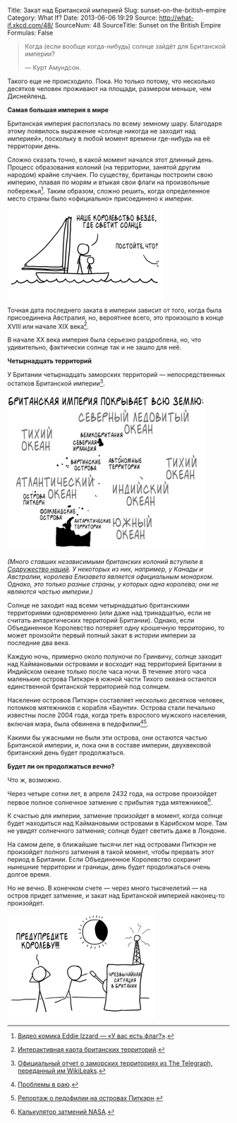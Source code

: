 Title: Закат над Британской империей
Slug: sunset-on-the-british-empire
Category: What If?
Date: 2013-06-06 19:29
Source: http://what-if.xkcd.com/48/
SourceNum: 48
SourceTitle: Sunset on the British Empire
Formulas: False

> Когда (если вообще когда-нибудь) солнце зайдёт для Британской империи?
>
> — Курт Амундсон.

Такого еще не происходило. Пока. Но только потому, что несколько десятков человек проживают на площади, размером меньше, чем Диснейленд.

**Самая большая империя в мире**

Британская империя расползлась по всему земному шару. Благодаря этому появилось выражение «солнце никогда не заходит над империей», поскольку в любой момент времени где-нибудь на её территории день.

Сложно сказать точно, в какой момент начался этот длинный день. Процесс образования колоний (на территории, занятой другим народом) крайне случаен. По существу, британцы построили свою империю, плавая по морям и втыкая свои флаги на произвольные побережья[^1]. Таким образом, сложно решить, когда определенное место страны было «официально» присоединено к империи.

![](/uploads/048-sunset-on-the-british-empire/empire_simba_ru.png "«Что это там, в тени?» «Это Франция. Скоро и их захватим.»")

Точная дата последнего заката в империи зависит от того, когда была присоединена Австралия, но, вероятнее всего, это произошло в конце XVIII или начале XIX века[^2].

В начале XX века империя была серьезно раздроблена, но, что удивительно, фактически солнце так и не зашло для неё.

**Четырнадцать территорий**

У Британии четырнадцать заморских территорий — непосредственных остатков Британской империи[^3].

![](/uploads/048-sunset-on-the-british-empire/empire_map_ru.png "Карта, показывающая занимаемую территорию в 386/10000 от общей площади Земли.")

_(Много ставших независимыми британских колоний вступили в [Содружество наций](http://en.wikipedia.org/wiki/Commonwealth_of_Nations). У некоторых из них, например, у Канады и Австралии, королева Елизавета является официальным монархом. Однако, это только разные страны, у которых одна королева; они не являются частью империи.)_

Солнце не заходит над всеми четырнадцатью британскими территориями одновременно (или даже над тринадцатью, если не считать антарктических территорий Британии). Однако, если Объединенное Королевство потеряет одну крошечную территорию, то может произойти первый полный закат в истории империи за последние два века.

Каждую ночь, примерно около полуночи по Гринвичу, солнце заходит над Каймановыми островами и восходит над территорией Британии в Индийском океане только после часа ночи. В течение этого часа маленькие острова Питкэрн в южной части Тихого океана остаются единственной британской территорией под солнцем.

Население островов Питкэрн составляет несколько десятков человек, потомков мятежников с корабля «Баунти». Острова стали печально известны после 2004 года, когда треть взрослого мужского населения, включая мэра, была обвинена в педофилии[^4][^5].

Какими бы ужасными не были эти острова, они остаются частью Британской империи, и, пока они в составе империи, двухвековой британский день будет продолжаться.

**Будет ли он продолжаться _вечно_?**

Что ж, возможно.

Через четыре сотни лет, в апреле 2432 года, на острове произойдет первое полное солнечное затмение с прибытия туда мятежников[^6].

К счастью для империи, затмение произойдет в момент, когда солнце будет находиться над Каймановыми островами в Карибском море. Там не увидят солнечного затмения; солнце будет светить даже в Лондоне.

На самом деле, в ближайшие тысячи лет над островами Питкэрн не произойдет полного затмения в такой момент, чтобы прервать этот период в Британии. Если Объединенное Королевство сохранит нынешние территории и границы, день будет продолжаться очень долгое время.

Но не вечно. В конечном счете — через много тысячелетий — на остров придет затмение, и закат над Британской империей наконец-то произойдет.

![](/uploads/048-sunset-on-the-british-empire/empire_eclipse_ru.png "Стены Букингемского дворца выложены коробками с надписью «В случае опасности разбить стекло». Внутри каждой коробки — чашка чая.")

[^1]: [Видео комика Eddie Izzard — «У вас есть флаг?»](http://www.youtube.com/watch?v=uEx5G-GOS1k).
[^2]: [Интерактивная карта британских территорий](http://www.bbc.co.uk/radio4/history/empire/map/).
[^3]: [Официальный отчет о заморских территориях из The Telegraph, переданный им WikiLeaks](http://www.telegraph.co.uk/news/wikileaks-files/london-wikileaks/8305236/A-GUIDE-TO-THE-BRITISH-OVERSEAS-TERRITORIES.html).
[^4]: [Проблемы в раю](http://www.vanityfair.com/culture/features/2008/01/pitcairn200801).
[^5]: [Репортаж о педофилии на островах Питкэрн](http://www.npr.org/templates/story/story.php?storyId=103569364).
[^6]: [Калькулятор затмений NASA](http://eclipse.gsfc.nasa.gov/JSEX/JSEX-index.html).
